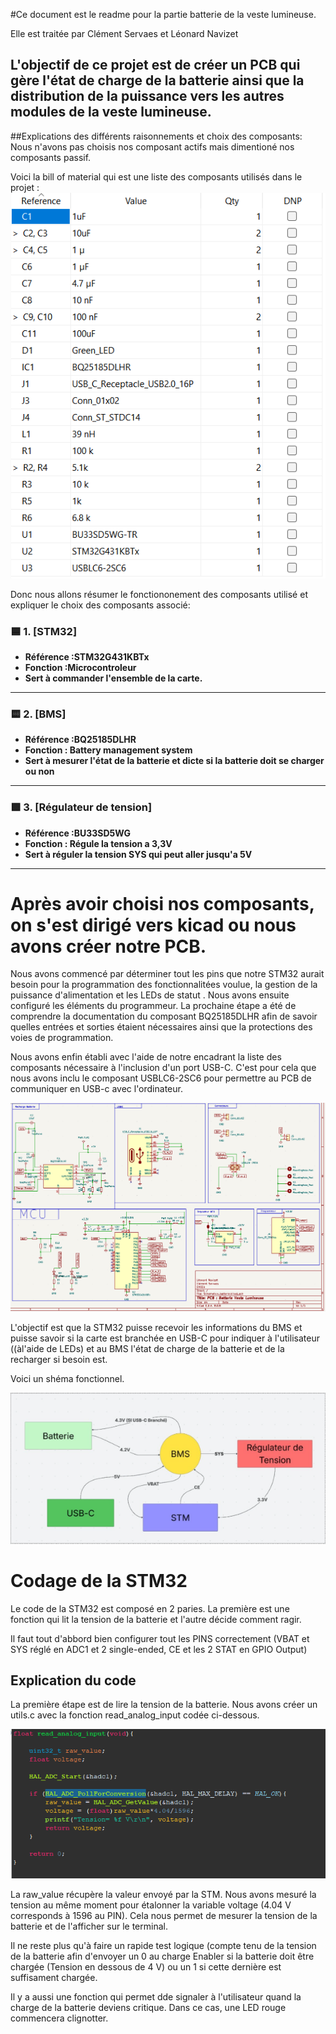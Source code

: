#Ce document est le readme pour la partie batterie de la veste lumineuse.

Elle est traitée par Clément Servaes et Léonard Navizet

## L'objectif de ce projet est de créer un PCB qui gère l'état de charge de la batterie ainsi que la distribution de la puissance vers les autres modules de la veste lumineuse.

##Explications des différents raisonnements et choix des composants:
Nous n'avons pas choisis nos composant actifs mais dimentioné nos composants passif.

Voici la bill of material qui est une liste des composants utilisés dans le projet :
![Bill of Material](Images/Bill_material.png)

Donc nous allons résumer le fonctiononement des composants utilisé et expliquer le choix des composants associé:
### 🟦 1. [STM32]
- **Référence :STM32G431KBTx**  
- **Fonction :Microcontroleur**  
- **Sert à commander l'ensemble de la carte.**

---

### 🟨 2. [BMS]
- **Référence :BQ25185DLHR**  
- **Fonction : Battery management system**  
- **Sert à mesurer l'état  de la batterie et dicte si la batterie doit se charger ou non**

---
### 🟩 3. [Régulateur de tension]
- **Référence :BU33SD5WG**
- **Fonction : Régule la tension a 3,3V**
- **Sert à réguler la tension SYS qui peut aller jusqu'a 5V**
---


# Après avoir choisi nos composants, on s'est dirigé vers kicad ou nous avons créer notre PCB. 

Nous avons commencé par déterminer tout les pins que notre STM32 aurait besoin pour la programmation des fonctionnalitées voulue, la gestion de la puissance d'alimentation et les LEDs de statut .
Nous avons ensuite configuré les éléments du programmeur. La prochaine étape a été de comprendre la documentation du composant BQ25185DLHR afin de savoir quelles entrées et sorties étaient nécessaires ainsi que la 
protections des voies de programmation. 

Nous avons enfin établi avec l'aide de notre encadrant la liste des composants nécessaire à l'inclusion d'un port USB-C. C'est pour cela que nous avons inclu le composant
USBLC6-2SC6 pour permettre au PCB de communiquer en USB-c avec l'ordinateur.

![Kicad](Images/Kicad.png)


L'objectif est que la STM32 puisse recevoir les informations du BMS et puisse savoir si la carte est branchée en USB-C pour indiquer à l'utilisateur ((àl'aide de LEDs) et au BMS l'état de charge de la batterie et de la recharger si besoin est.

Voici un shéma fonctionnel.

![shema-fonct](Images/shema-fonct.png)





















# Codage de la STM32

Le code de la STM32 est composé en 2 paries. La première est une fonction qui lit la tension de la batterie et l'autre décide comment ragir.

Il faut tout d'abbord bien configurer tout les PINS correctement (VBAT et SYS réglé en ADC1 et 2 single-ended, CE et les 2 STAT en GPIO Output)

## Explication du code

La première étape est de lire la tension de la batterie.
Nous avons créer un utils.c avec la fonction read_analog_input codée ci-dessous.

![Code-read](Images/Code-read.png)

La raw_value récupère la valeur envoyé par la STM. Nous avons mesuré la tension au même moment pour étalonner la variable voltage (4.04 V corresponds à 1596 au PIN).
Cela nous permet de mesurer la tension de la batterie et de l'afficher sur le terminal.

Il ne reste plus qu'à faire un rapide test logique (compte tenu de la tension de la batterie afin d'envoyer un 0 au charge Enabler si la batterie doit être chargée (Tension en dessous de 4 V) ou un 1 si cette dernière est suffisament chargée.

Il y a aussi une fonction qui permet dde signaler à l'utilisateur quand la charge de la batterie deviens critique. Dans ce cas, une LED rouge commencera clignotter.




